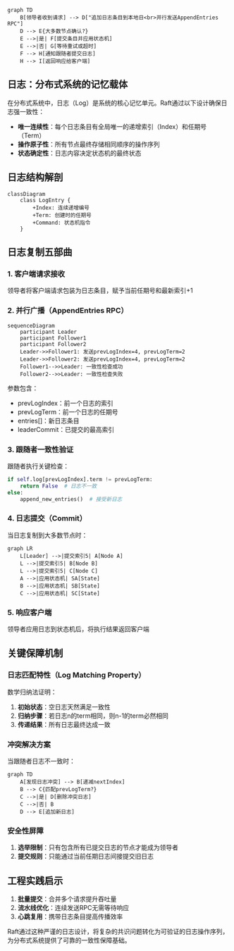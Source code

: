 

```mermaid
graph TD
    B[领导者收到请求] --> D["追加日志条目到本地日<br>并行发送AppendEntries RPC"]
    D --> E{大多数节点确认?}
    E -->|是| F[提交条目并应用状态机]
    E -->|否| G[等待重试或超时]
    F --> H[通知跟随者提交日志]
    H --> I[返回响应给客户端]
```

## 日志：分布式系统的记忆载体
在分布式系统中，日志（Log）是系统的核心记忆单元。Raft通过以下设计确保日志强一致性：
- **唯一连续性**：每个日志条目有全局唯一的递增索引（Index）和任期号（Term）
- **操作原子性**：所有节点最终存储相同顺序的操作序列
- **状态确定性**：日志内容决定状态机的最终状态

## 日志结构解剖
```mermaid
classDiagram
    class LogEntry {
        +Index: 连续递增编号
        +Term: 创建时的任期号
        +Command: 状态机指令
    }
```

## 日志复制五部曲
### 1. 客户端请求接收
领导者将客户端请求包装为日志条目，赋予当前任期号和最新索引+1

### 2. 并行广播（AppendEntries RPC）
```mermaid
sequenceDiagram
    participant Leader
    participant Follower1
    participant Follower2
    Leader->>Follower1: 发送prevLogIndex=4, prevLogTerm=2
    Leader->>Follower2: 发送prevLogIndex=4, prevLogTerm=2
    Follower1-->>Leader: 一致性检查成功
    Follower2-->>Leader: 一致性检查失败
```

参数包含：
- prevLogIndex：前一个日志的索引
- prevLogTerm：前一个日志的任期号
- entries[]：新日志条目
- leaderCommit：已提交的最高索引

### 3. 跟随者一致性验证
跟随者执行关键检查：
```python
if self.log[prevLogIndex].term != prevLogTerm:
    return False  # 日志不一致
else:
    append_new_entries()  # 接受新日志
```

### 4. 日志提交（Commit）
当日志复制到大多数节点时：
```mermaid
graph LR
    L[Leader] -->|提交索引5| A[Node A]
    L -->|提交索引5| B[Node B]
    L -->|提交索引5| C[Node C]
    A -->|应用状态机| SA[State]
    B -->|应用状态机| SB[State]
    C -->|应用状态机| SC[State]
```

### 5. 响应客户端
领导者应用日志到状态机后，将执行结果返回客户端

## 关键保障机制
### 日志匹配特性（Log Matching Property）
数学归纳法证明：
1. **初始状态**：空日志天然满足一致性
2. **归纳步骤**：若日志n的term相同，则n-1的term必然相同
3. **传递结果**：所有日志最终达成一致

### 冲突解决方案
当跟随者日志不一致时：
```mermaid
graph TD
    A[发现日志冲突] --> B[递减nextIndex]
    B --> C{匹配prevLogTerm?}
    C -->|是| D[删除冲突日志]
    C -->|否| B
    D --> E[追加新日志]
```

### 安全性屏障
1. **选举限制**：只有包含所有已提交日志的节点才能成为领导者
2. **提交规则**：只能通过当前任期日志间接提交旧日志

## 工程实践启示
1. **批量提交**：合并多个请求提升吞吐量
2. **流水线优化**：连续发送RPC无需等待响应
3. **心跳复用**：携带日志条目提高传播效率

Raft通过这种严谨的日志设计，将复杂的共识问题转化为可验证的日志操作序列，为分布式系统提供了可靠的一致性保障基础。